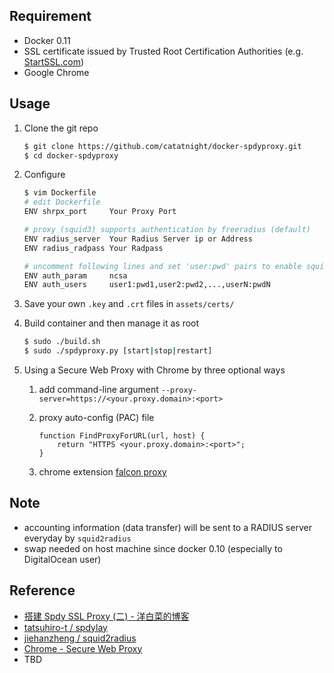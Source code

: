 ## Requirement
+ Docker 0.11
+ SSL certificate issued by Trusted Root Certification Authorities (e.g. [StartSSL.com](https://www.startssl.com))
+ Google Chrome

## Usage
1. Clone the git repo
	
	```bash
	$ git clone https://github.com/catatnight/docker-spdyproxy.git
	$ cd docker-spdyproxy
	```
2. Configure

	```bash
	$ vim Dockerfile 
	# edit Dockerfile
	ENV shrpx_port     Your Proxy Port

	# proxy (squid3) supports authentication by freeradius (default)
	ENV radius_server  Your Radius Server ip or Address
	ENV radius_radpass Your Radpass

	# uncomment following lines and set 'user:pwd' pairs to enable squid3 basic authentication
	ENV auth_param     ncsa
	ENV auth_users     user1:pwd1,user2:pwd2,...,userN:pwdN
	```
3. Save your own ```.key``` and ```.crt``` files in ```assets/certs/```
4. Build container and then manage it as root
	
	```bash
	$ sudo ./build.sh
	$ sudo ./spdyproxy.py [start|stop|restart]
	```
5. Using a Secure Web Proxy with Chrome by three optional ways
	1. add command-line argument ```--proxy-server=https://<your.proxy.domain>:<port>```
	2. proxy auto-config (PAC) file

		```
		function FindProxyForURL(url, host) { 
			return "HTTPS <your.proxy.domain>:<port>"; 
		}
		```
	3. chrome extension [falcon proxy](https://chrome.google.com/webstore/detail/falcon-proxy/gchhimlnjdafdlkojbffdkogjhhkdepf) 


## Note
+ accounting information (data transfer) will be sent to a RADIUS server everyday by ```squid2radius```
+ swap needed on host machine since docker 0.10 (especially to DigitalOcean user)

## Reference
+ [搭建 Spdy SSL Proxy (二) - 洋白菜的博客](http://blog.chaiyalin.com/2013/07/spdy-ssl-proxy-2.html)
+ [tatsuhiro-t / spdylay](https://github.com/tatsuhiro-t/spdylay)
+ [jiehanzheng / squid2radius](https://github.com/jiehanzheng/squid2radius)
+ [Chrome - Secure Web Proxy](http://www.chromium.org/developers/design-documents/secure-web-proxy)
+ TBD
